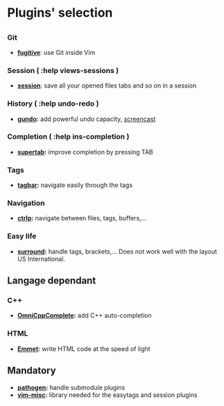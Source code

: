# Plugins' selection

##

### Git
- **[fugitive](https://github.com/tpope/vim-fugitive)**:        use Git inside Vim

### Session ( :help views-sessions )
- **[session](https://github.com/xolox/vim-session)**:          save all your opened files tabs and so on in a session

### History ( :help undo-redo )
- **[gundo](https://github.com/sjl/gundo.vim):**            add powerful undo capacity, [screencast](http://vimcasts.org/episodes/undo-branching-and-gundo-vim/)

### Completion ( :help ins-completion )
- **[supertab](https://github.com/ervandew/supertab):**         improve completion by pressing TAB

### Tags
- **[tagbar](https://github.com/majutsushi/tagbar):**           navigate easily through the tags

### Navigation
- **[ctrlp](https://github.com/kien/ctrlp.vim):**            navigate between files, tags, buffers,...

### Easy life
- **[surround](https://github.com/vim-scripts/surround.vim):**         handle tags, brackets,... Does not work well with the layout US International.

## Langage dependant

### C++
- **[OmniCppComplete](https://github.com/vim-scripts/OmniCppComplete):**  add C++ auto-completion

### HTML
- **[Emmet](https://github.com/vim-scripts/Emmet.vim):**            write HTML code at the speed of light

## Mandatory
- **[pathogen](https://github.com/tpope/vim-pathogen):**         handle submodule plugins
- **[vim-misc](https://github.com/vim-scripts/vim-misc):**         library needed for the easytags and session plugins
